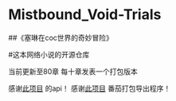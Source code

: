 # Mistbound_Void-Trials

##《塞琳在coc世界的奇妙冒险》

#这本网络小说的开源仓库

当前更新至80章
每十章发表一个打包版本

感谢[此项目](https://github.com/POf-L/Fanqie-novel-Downloader) 的api！
感谢[此项目](https://github.com/Dlmily/Tomato-Novel-Downloader-Lite) 番茄打包导出程序！
